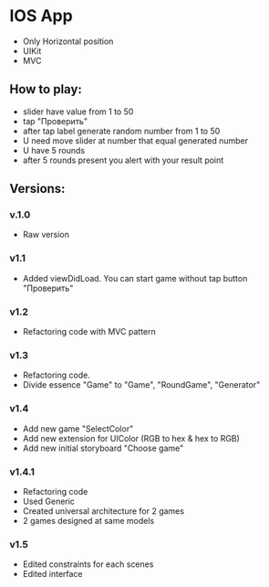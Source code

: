 # IOS App
- Only Horizontal position
- UIKit
- MVC
## How to play:
- slider have value from 1 to 50
- tap "Проверить"
- after tap label generate random number from 1 to 50
- U need move slider at number that equal generated number
- U have 5 rounds
- after 5 rounds present you alert with your result point 

## Versions:
### v.1.0
- Raw version
### v1.1
- Added viewDidLoad. You can start game without tap button "Проверить"
### v1.2
- Refactoring code with MVC pattern
### v1.3
- Refactoring code. 
- Divide essence "Game" to "Game", "RoundGame", "Generator"
### v1.4
- Add new game "SelectColor"
- Add new extension for UIColor (RGB to hex & hex to RGB)
- Add new initial storyboard "Choose game"
### v1.4.1
- Refactoring code
- Used Generic
- Created universal architecture for 2 games
- 2 games designed at same models
### v1.5
- Edited constraints for each scenes
- Edited interface
